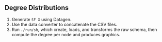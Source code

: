 ## Degree Distributions

1. Generate `SF X` using Datagen.
2. Use the data converter to concatenate the CSV files.
3. Run `./run/sh`, which create, loads, and transforms the raw schema, then compute the degree per node and produces graphics.
